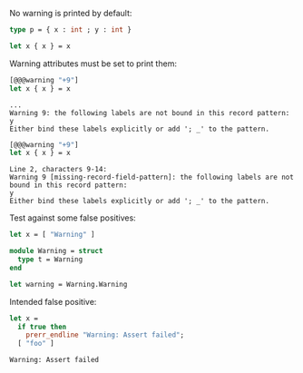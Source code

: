 No warning is printed by default:

```ocaml
type p = { x : int ; y : int }

let x { x } = x
```

Warning attributes must be set to print them:

```ocaml version<4.12
[@@@warning "+9"]
let x { x } = x
```
```mdx-error
...
Warning 9: the following labels are not bound in this record pattern:
y
Either bind these labels explicitly or add '; _' to the pattern.
```

```ocaml version>=4.12
[@@@warning "+9"]
let x { x } = x
```
```mdx-error
Line 2, characters 9-14:
Warning 9 [missing-record-field-pattern]: the following labels are not bound in this record pattern:
y
Either bind these labels explicitly or add '; _' to the pattern.
```

Test against some false positives:

```ocaml
let x = [ "Warning" ]
```

```ocaml
module Warning = struct
  type t = Warning
end

let warning = Warning.Warning
```

Intended false positive:

```ocaml
let x =
  if true then
    prerr_endline "Warning: Assert failed";
  [ "foo" ]
```
```mdx-error
Warning: Assert failed
```

